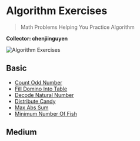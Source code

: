 # Algorithm Exercises
> Math Problems Helping You Practice Algorithm

**Collector: chenjiinguyen**

![Algorithm Exercises](https://i.imgur.com/trrbLVm.png)

## Basic
- [Count Odd Number](https://github.com/chenjiinguyen/AlgorithmExercises/tree/master/CountOddNumber)
- [Fill Domino Into Table](https://github.com/chenjiinguyen/AlgorithmExercises/tree/master/FillDominoIntoTable)
- [Decode Natural Number](https://github.com/chenjiinguyen/AlgorithmExercises/tree/master/DecodeNaturalNumber)
- [Distribute Candy](https://github.com/chenjiinguyen/AlgorithmExercises/tree/master/DistributeCandy)
- [Max Abs Sum](https://github.com/chenjiinguyen/AlgorithmExercises/tree/master/MaxAbsSum)
- [Minimum Number Of Fish](https://github.com/chenjiinguyen/AlgorithmExercises/tree/master/MinimumNumberOfFish)

## Medium

